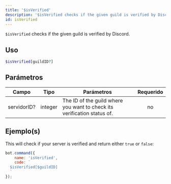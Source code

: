 ```yaml
---
title: '$isVerified'
description: '$isVerified checks if the given guild is verified by Discord.'
id: isVerified
---
```


`$isVerified` checks if the given guild is verified by Discord.

## Uso

```php
$isVerified[guildID?]
```

## Parámetros

| Campo       | Tipo    | Parámetros                                                              | Requerido |
| ----------- | ------- | ----------------------------------------------------------------------- |:---------:|
| servidorID? | integer | The ID of the guild where you want to check its verification status of. |    no     |

## Ejemplo(s)

This will check if your server is verified and return either `true` or `false`:

```javascript
bot.command({
    name: 'isVerified',
    code: `
  $isVerified[$guildID]
  `
});
```

